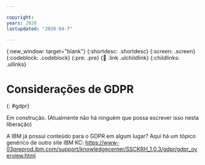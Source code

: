 ```yaml
---

copyright:
years: 2020
lastupdated: "2020-04-7"

---
```


{:new_window: target="blank"}
{:shortdesc: .shortdesc}
{:screen: .screen}
{:codeblock: .codeblock}
{:pre: .pre}
{:child: .link .ulchildlink}
{:childlinks: .ullinks}

# Considerações de GDPR
{: #gdpr}

Em construção. (Atualmente não há ninguém que possa escrever isso nesta liberação)

A IBM já possui conteúdo para o GDPR em algum lugar? Aqui há um tópico genérico de outro site IBM KC: https://www-03preprod.ibm.com/support/knowledgecenter/SSCKRH_1.0.3/gdpr/gdpr_overview.html
